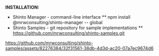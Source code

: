 **INSTALLATION:**
- Shinto Manager - command-line interface
** npm install @mrwconsulting/shinto-manager -- global
- Shinto Samples - git repository for sample implementations
** https://github.com/mrwconsulting/shinto-samples.git

https://github.com/mrwconsulting/shinto-samples/assets/82276384/32f31561-38db-4d3d-ac20-07a7ec9674d6
